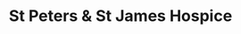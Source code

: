 ---
title: "St Peters & St James Hospice"
url: /haywards-heath/st-peters-und-st-james-hospice/
shop: Gebrauchtwaren
---